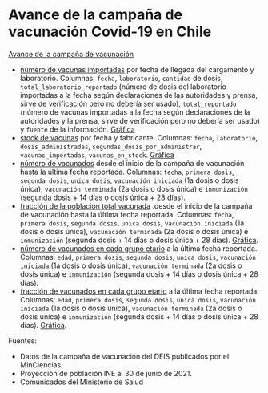 # Avance de la campaña de vacunación Covid-19 en Chile

[Avance de la campaña de vacunación](/output/contrib) 
* [número de vacunas importadas](output/contrib/vacunas_importadas_fabricante_fecha.csv) por fecha de llegada del cargamento y laboratorio. Columnas: `fecha`, `laboratorio`, `cantidad` de dosis, `total_laboratorio_reportado` (número de dosis del laboratorio importadas a la fecha según declaraciones de las autoridades y prensa, sirve de verificación pero no debería ser usado), `total_reportado` (número de vacunas importadas a la fecha según declaraciones de la autoridades y la prensa, sirve de verificación pero no debería ser usado) y `fuente` de la información. [Gráfica](output/contrib/vacunas_importadas_fabricante_fecha.pdf)
* [stock de vacunas](output/contrib/stock_de_vacunas_fabricante_fecha.csv) por fecha y fabricante.  Columnas: `fecha`, `laboratorio`, `dosis_administradas`, `segundas_dosis_por_administrar`, `vacunas_importadas`, `vacunas_en_stock`. [Gráfica](output/contrib/stock_de_vacunas_fabricante_fecha.pdf)
* [número de vacunados](output/contrib/total_vacunados_fecha.csv) desde el inicio de la campaña de vacunación hasta la última fecha reportada. Columnas: `fecha`, `primera dosis`, `segunda dosis`, `unica dosis`, `vacunación iniciada` (1a dosis o dosis única), `vacunación terminada` (2a dosis o dosis única) e `inmunización` (segunda dosis + 14 días o dosis única + 28 días).
* [fracción de la población total vacunada](output/contrib/fraccion_vacunados_fecha.csv) .desde el inicio de la campaña de vacunación hasta la última fecha reportada. Columnas: `fecha`, `primera dosis`, `segunda dosis`, `unica dosis`, `vacunación iniciada` (1a dosis o dosis única), `vacunación terminada` (2a dosis o dosis única) e `inmunización` (segunda dosis + 14 días o dosis única + 28 días). [Gráfica](output/contrib/fraccion_vacunados_fecha.pdf).
* [número de vacunados en cada grupo etario](output/contrib/total_vacunados_edad.csv) a la última fecha reportada. Columnas: `edad`, `primera dosis`, `segunda dosis`, `unica dosis`, `vacunación iniciada` (1a dosis o dosis única), `vacunación terminada` (2a dosis o dosis única) e `inmunización` (segunda dosis + 14 días o dosis única + 28 días). 
* [fracción de vacunados en cada grupo etario](output/contrib/fraccion_vacunados_edad.csv) a la última fecha reportada. Columnas: `edad`, `primera dosis`, `segunda dosis`, `unica dosis`, `vacunación iniciada` (1a dosis o dosis única), `vacunación terminada` (2a dosis o dosis única) e `inmunización` (segunda dosis + 14 días o dosis única + 28 días). [Gráfica](output/contrib/fraccion_vacunados_edad.pdf). 

Fuentes: 
* Datos de la campaña de vacunación del DEIS publicados por el MinCiencias.
* Proyección de población INE al 30 de junio de 2021.
* Comunicados del Ministerio de Salud

